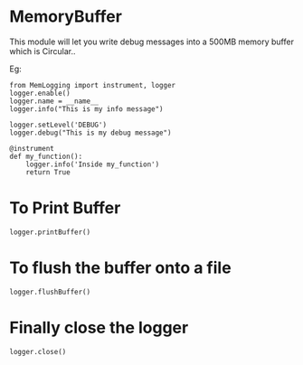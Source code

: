 # MemoryBuffer

This module will let you write debug messages into a 500MB memory buffer which is Circular..

Eg:
    
    from MemLogging import instrument, logger
    logger.enable()
    logger.name = __name__
    logger.info("This is my info message")

    logger.setLevel('DEBUG')
    logger.debug("This is my debug message")

    @instrument
    def my_function():
        logger.info('Inside my_function')
        return True

# To Print Buffer
    logger.printBuffer()

# To flush the buffer onto a file
    logger.flushBuffer()

# Finally close the logger
    logger.close()
